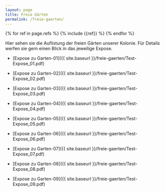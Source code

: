 ```yaml
---
layout: page
title: Freie Gärten
permalink: /freie-gaerten/
---
```


{% for ref in page.refs %}
  {% include {{ref}} %}
{% endfor %}

Hier sehen sie die Auflistung der freien Gärten unserer Kolonie. Für Details werfen sie gern einen Blick in das jeweilige Expose.

* [Expose zu Garten-01]({{ site.baseurl }}/freie-gaerten/Test-Expose_01.pdf)

* [Expose zu Garten-02]({{ site.baseurl }}/freie-gaerten/Test-Expose_02.pdf)

* [Expose zu Garten-03]({{ site.baseurl }}/freie-gaerten/Test-Expose_03.pdf)

* [Expose zu Garten-04]({{ site.baseurl }}/freie-gaerten/Test-Expose_04.pdf)

* [Expose zu Garten-05]({{ site.baseurl }}/freie-gaerten/Test-Expose_05.pdf)

* [Expose zu Garten-06]({{ site.baseurl }}/freie-gaerten/Test-Expose_06.pdf)

* [Expose zu Garten-07]({{ site.baseurl }}/freie-gaerten/Test-Expose_07.pdf)

* [Expose zu Garten-08]({{ site.baseurl }}/freie-gaerten/Test-Expose_08.pdf)

* [Expose zu Garten-09]({{ site.baseurl }}/freie-gaerten/Test-Expose_09.pdf)
